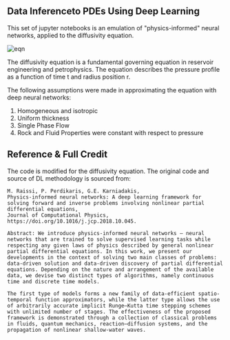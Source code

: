 ## Data Inferenceto PDEs Using Deep Learning

This set of jupyter notebooks is an emulation of "physics-informed" neural networks, applied to the diffusivity equation.

![eqn](https://wikimedia.org/api/rest_v1/media/math/render/svg/ef7f035a8de948328b8a983c06c099ff52d9ef07)

The diffusivity equation is a fundamental governing equation in reservoir engineering and petrophysics. The equation describes the pressure profile as a function of time t and radius position r. 

The following assumptions were made in approximating the equation with deep neural networks:
1. Homogeneous and isotropic
2. Uniform thickness
3. Single Phase Flow
4. Rock and Fluid Properties were constant with respect to pressure


## Reference & Full Credit
The code is modified for the diffusivity equation. The original code and source of DL methodology is sourced from:

```
M. Raissi, P. Perdikaris, G.E. Karniadakis,
Physics-informed neural networks: A deep learning framework for solving forward and inverse problems involving nonlinear partial differential equations,
Journal of Computational Physics,
https://doi.org/10.1016/j.jcp.2018.10.045.

Abstract: We introduce physics-informed neural networks – neural networks that are trained to solve supervised learning tasks while respecting any given laws of physics described by general nonlinear partial differential equations. In this work, we present our developments in the context of solving two main classes of problems: data-driven solution and data-driven discovery of partial differential equations. Depending on the nature and arrangement of the available data, we devise two distinct types of algorithms, namely continuous time and discrete time models. 

The first type of models forms a new family of data-efficient spatio-temporal function approximators, while the latter type allows the use of arbitrarily accurate implicit Runge–Kutta time stepping schemes with unlimited number of stages. The effectiveness of the proposed framework is demonstrated through a collection of classical problems in fluids, quantum mechanics, reaction–diffusion systems, and the propagation of nonlinear shallow-water waves.
```

